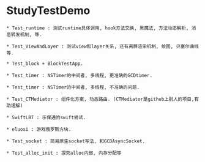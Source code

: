 # StudyTestDemo

```
* Test_runtime : 测试runtime具体调用, hook方法交换, 黑魔法, 方法动态解析, 消息转发机制, 等.
```
```
* Test_ViewAndLayer : 测试view和layer关系, 还有离屏渲染机制, 绘图, 贝塞尔曲线等.
```
```
* Test_block + BlockTestApp.
```
```
* Test_timer : NSTimer的中间者, 多线程, 更准确的GCDtimer.
```
```
* Test_timer : NSTimer的中间者, 多线程, 不准确的问题.
```
```
* Test_CTMediator : 组件化方案, 动态路由. (CTMediator是github上别人的项目,有助理解)
```
```
* SwiftLBT : 乐保通的swift尝试.
```
```
* eluosi : 游戏俄罗斯方块.
```
```
* Test_socket : 简易原生socket写法, 和GCDAsyncSocket.
```
```
* Test_alloc_init : 探究alloc内部, 内存分配等
```
